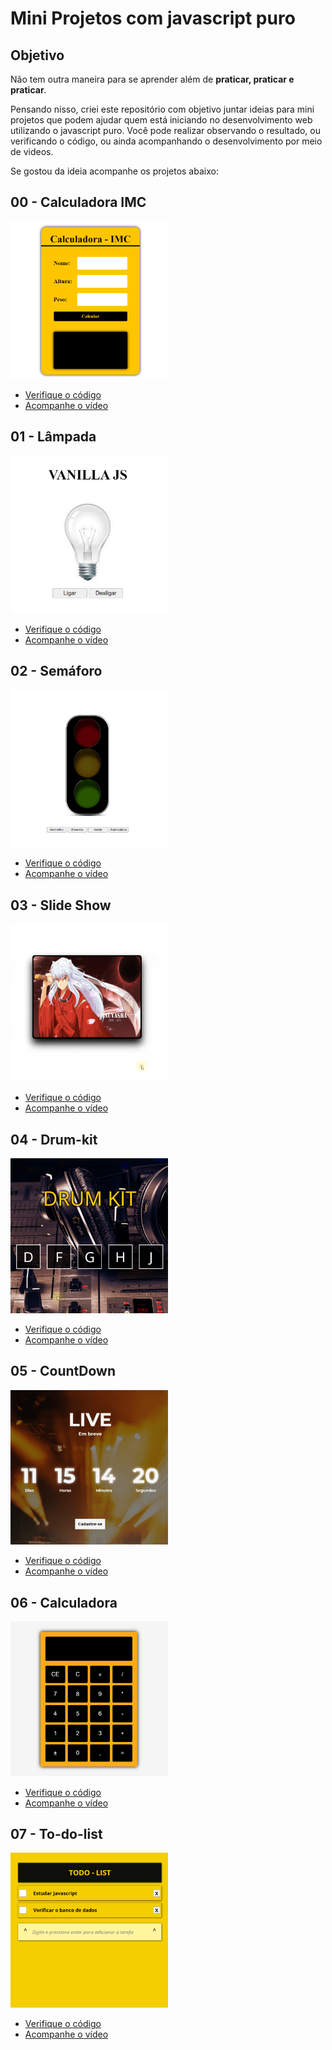 # Mini Projetos com javascript puro

## Objetivo
Não tem outra maneira para se aprender além de **praticar, praticar e praticar**.

Pensando nisso, criei este repositório com objetivo juntar ideias para mini projetos que podem ajudar quem está iniciando no desenvolvimento web utilizando o javascript puro.
Você pode realizar observando o resultado, ou verificando o código, ou ainda acompanhando o desenvolvimento por meio de videos.

Se gostou da ideia acompanhe os projetos abaixo:

## 00 - Calculadora IMC
<a href='https://fernandoleonid.github.io/mini-projetos-js/00-imc/'><img src='./img/00-imc.gif' width='50%'></a>
* <a href="./00-imc/">Verifique o código</a>
* <a href="https://youtu.be/RacwEvoTz_Y" target="_blank">Acompanhe o vídeo</a>

## 01 - Lâmpada
<a href='https://fernandoleonid.github.io/mini-projetos-js/01-lamp/'><img src='./img/01-lamp.gif' width='50%'></a>
* <a href="./01-lamp/">Verifique o código</a>
* <a href="https://youtu.be/4r0zOW9Zn-Y" target="_blank">Acompanhe o vídeo</a>

## 02 - Semáforo
<a href='https://fernandoleonid.github.io/mini-projetos-js/02-semaforo/'><img src='./img/02-semaforo.gif' width='50%'></a>
* <a href="./02-semaforo/">Verifique o código</a>
* <a href="https://youtu.be/EujFSEsZsk4" target="_blank">Acompanhe o vídeo</a>

## 03 - Slide Show
<a href='https://fernandoleonid.github.io/mini-projetos-js/03-slideshow/'><img src='./img/03-slideshow.gif' width='50%'></a>
* <a href="./03-slideshow/">Verifique o código</a>
* <a href="https://youtu.be/csNYVAS2ex8" target="_blank">Acompanhe o vídeo</a>

## 04 - Drum-kit
<a href='https://fernandoleonid.github.io/mini-projetos-js/04-DRUM-KIT/'><img src='./img/04-DRUM-KIT.gif' width='50%'></a>
* <a href="./04-DRUM-KIT/">Verifique o código</a>
* <a href="https://youtu.be/2qA8tlJ24uQ" target="_blank">Acompanhe o vídeo</a>

## 05 - CountDown
<a href='https://fernandoleonid.github.io/mini-projetos-js/05-countdown/'><img src='./img/05-countdown.gif' width='50%'></a>
* <a href="./05-countdown/">Verifique o código</a>
* <a href="https://youtu.be/nmWrwFjiCvo" target="_blank">Acompanhe o vídeo</a>

## 06 - Calculadora
<a href='https://fernandoleonid.github.io/mini-projetos-js/06-Calculadora/'><img src='./img/06-Calculadora.gif' width='50%'></a>
* <a href="./06-Calculadora/">Verifique o código</a>
* <a href="https://youtu.be/oRZQ5EZOrQk" target="_blank">Acompanhe o vídeo</a>

## 07 - To-do-list
<a href='https://fernandoleonid.github.io/mini-projetos-js/07-todo-List/'><img src='./img/07-todo-List.gif' width='50%'></a>
* <a href="./07-todo-List/">Verifique o código</a>
* <a href="https://youtu.be/oGEYs52ZuHY" target="_blank">Acompanhe o vídeo</a>
